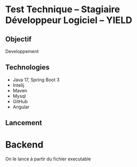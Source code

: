 # Test Technique – Stagiaire Développeur Logiciel – YIELD

## Objectif
Developpement
## Technologies
- Java 17, Spring Boot 3
- Intelij
- Maven
- Mysql
- GitHub
- Angular

## Lancement

# Backend
On le lance à partir du fichier executable